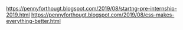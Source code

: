 https://pennyforthougt.blogspot.com/2019/08/startng-pre-internship-2019.html
https://pennyforthougt.blogspot.com/2019/08/css-makes-everything-better.html
